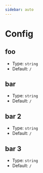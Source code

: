```yaml
---
sidebar: auto
---
```


# Config

## foo

- Type: `string`
- Default: `/`

## bar

- Type: `string`
- Default: `/`

## bar 2

- Type: `string`
- Default: `/`

## bar 3

- Type: `string`
- Default: `/`
